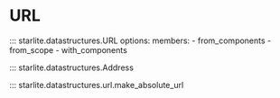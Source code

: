 # URL

::: starlite.datastructures.URL
    options:
        members:
            - from_components
            - from_scope
            - with_components


::: starlite.datastructures.Address

::: starlite.datastructures.url.make_absolute_url
